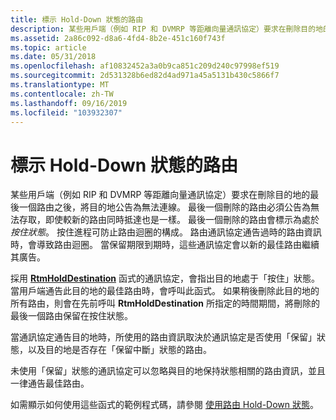 ```yaml
---
title: 標示 Hold-Down 狀態的路由
description: 某些用戶端（例如 RIP 和 DVMRP 等距離向量通訊協定）要求在刪除目的地的最後一個路由之後，將目的地公告為無法連線。
ms.assetid: 2a86c092-d8a6-4fd4-8b2e-451c160f743f
ms.topic: article
ms.date: 05/31/2018
ms.openlocfilehash: af10832452a3a0b9ca851c209d240c97998ef519
ms.sourcegitcommit: 2d531328b6ed82d4ad971a45a5131b430c5866f7
ms.translationtype: MT
ms.contentlocale: zh-TW
ms.lasthandoff: 09/16/2019
ms.locfileid: "103932307"
---
```

# <a name="marking-routes-for-the-hold-down-state"></a>標示 Hold-Down 狀態的路由

某些用戶端（例如 RIP 和 DVMRP 等距離向量通訊協定）要求在刪除目的地的最後一個路由之後，將目的地公告為無法連線。 最後一個刪除的路由必須公告為無法存取，即使較新的路由同時抵達也是一樣。 最後一個刪除的路由會標示為處於 *按住狀態*。 按住進程可防止路由迴圈的構成。 路由通訊協定通告過時的路由資訊時，會導致路由迴圈。 當保留期限到期時，這些通訊協定會以新的最佳路由繼續其廣告。

採用 [**RtmHoldDestination**](/windows/desktop/api/Rtmv2/nf-rtmv2-rtmholddestination) 函式的通訊協定，會指出目的地處于「按住」狀態。 當用戶端通告此目的地的最佳路由時，會呼叫此函式。 如果稍後刪除此目的地的所有路由，則會在先前呼叫 **RtmHoldDestination** 所指定的時間期間，將刪除的最後一個路由保留在按住狀態。

當通訊協定通告目的地時，所使用的路由資訊取決於通訊協定是否使用「保留」狀態，以及目的地是否存在「保留中斷」狀態的路由。

未使用「保留」狀態的通訊協定可以忽略與目的地保持狀態相關的路由資訊，並且一律通告最佳路由。

如需顯示如何使用這些函式的範例程式碼，請參閱 [使用路由 Hold-Down 狀態](use-the-route-hold-down-state.md)。

 

 




